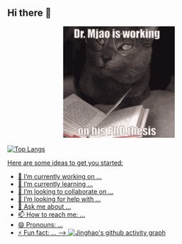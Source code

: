 ## Hi there 👋
<p align="center">
  <a href="https://jinghaow.github.io/">
    <img src="https://github.com/JinghaoW/JinghaoW/blob/main/dr-mjao.gif" alt="Banner" width="50%">



![Top Langs](https://github-readme-stats.vercel.app/api/top-langs/?username=JinghaoW&layout=compact&theme=tokyonight)



Here are some ideas to get you started:

- 🔭 I’m currently working on ...
- 🌱 I’m currently learning ...
- 👯 I’m looking to collaborate on ...
- 🤔 I’m looking for help with ...
- 💬 Ask me about ...
- 📫 How to reach me: ...
- 😄 Pronouns: ...
- ⚡ Fun fact: ...
-->
[![Jinghao's github activity graph](https://github-readme-activity-graph.vercel.app/graph?username=JinghaoW&theme=nightowl)](https://github.com/JinghaoW/github-readme-activity-graph)
